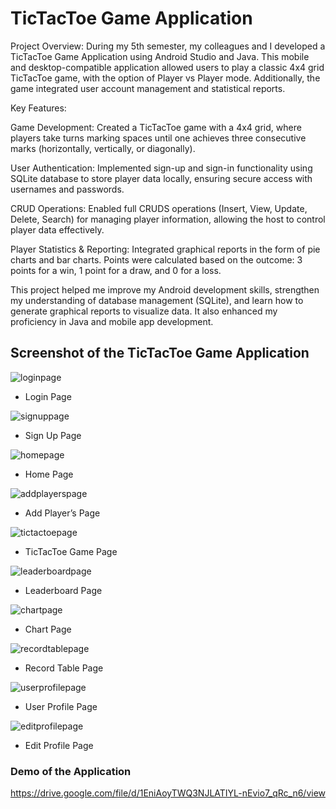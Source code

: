 # TicTacToe Game Application

Project Overview: During my 5th semester, my colleagues and I developed a TicTacToe Game Application using Android Studio and Java. 
This mobile and desktop-compatible application allowed users to play a classic 4x4 grid TicTacToe game, with the option of Player vs Player mode. 
Additionally, the game integrated user account management and statistical reports.

Key Features:

Game Development: Created a TicTacToe game with a 4x4 grid, where players take turns marking spaces until one achieves three consecutive marks (horizontally, vertically, or diagonally).

User Authentication: Implemented sign-up and sign-in functionality using SQLite database to store player data locally, ensuring secure access with usernames and passwords.

CRUD Operations: Enabled full CRUDS operations (Insert, View, Update, Delete, Search) for managing player information, allowing the host to control player data effectively.

Player Statistics & Reporting: Integrated graphical reports in the form of pie charts and bar charts. Points were calculated based on the outcome: 3 points for a win, 1 point for a draw, and 0 for a loss.

This project helped me improve my Android development skills, strengthen my understanding of database management (SQLite), and learn how to generate graphical reports to visualize data. 
It also enhanced my proficiency in Java and mobile app development.


## Screenshot of the TicTacToe Game Application

![loginpage](https://github.com/user-attachments/assets/f7ea87d1-bc03-42cf-815a-90e19f875e97)
- Login Page

![signuppage](https://github.com/user-attachments/assets/a93307cc-8ff6-4ab7-ab0d-d0c814418b03)
- Sign Up Page

![homepage](https://github.com/user-attachments/assets/3339466b-4630-4415-aee6-dd5dc2eada0e)
- Home Page

![addplayerspage](https://github.com/user-attachments/assets/778350f7-82ce-4a36-8d53-8e484dbef518)
- Add Player’s Page

![tictactoepage](https://github.com/user-attachments/assets/12579802-de4d-4102-906f-b211b1818eb8)
- TicTacToe Game Page

![leaderboardpage](https://github.com/user-attachments/assets/f63dfdcd-ca3e-4b06-8fe9-a808eef46c4a)
- Leaderboard Page

![chartpage](https://github.com/user-attachments/assets/a569f676-cb32-43ce-9a57-abc539db66d7)
- Chart Page
  
![recordtablepage](https://github.com/user-attachments/assets/4c90f929-2eab-47c8-9701-7423630bb9a9)
- Record Table Page
  
![userprofilepage](https://github.com/user-attachments/assets/efc49d0d-e147-4c19-9965-6c9ebf06b005)
- User Profile Page
  
![editprofilepage](https://github.com/user-attachments/assets/b0748af3-717f-407f-8a7f-c0b1570c37ea)
- Edit Profile Page

### Demo of the Application 

https://drive.google.com/file/d/1EniAoyTWQ3NJLATIYL-nEvio7_qRc_n6/view 
